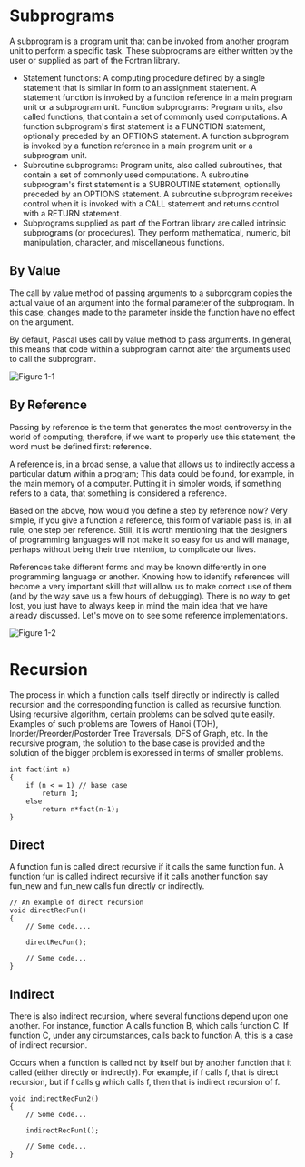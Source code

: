 # Subprograms
A subprogram is a program unit that can be invoked from another program unit to perform a specific task. These subprograms are either written by the user or supplied as part of the Fortran library.



* Statement functions: A computing procedure defined by a single statement that is similar in form to an assignment statement. A statement function is invoked by a function reference in a main program unit or a subprogram unit.
Function subprograms: Program units, also called functions, that contain a set of commonly used computations. A function subprogram's first statement is a FUNCTION statement, optionally preceded by an OPTIONS statement. A function subprogram is invoked by a function reference in a main program unit or a subprogram unit.
* Subroutine subprograms: Program units, also called subroutines, that contain a set of commonly used computations. A subroutine subprogram's first statement is a SUBROUTINE statement, optionally preceded by an OPTIONS statement. A subroutine subprogram receives control when it is invoked with a CALL statement and returns control with a RETURN statement.
* Subprograms supplied as part of the Fortran library are called intrinsic subprograms (or procedures). They perform mathematical, numeric, bit manipulation, character, and miscellaneous functions.

## By Value
The call by value method of passing arguments to a subprogram copies the actual value of an argument into the formal parameter of the subprogram. In this case, changes made to the parameter inside the function have no effect on the argument.

By default, Pascal uses call by value method to pass arguments. In general, this means that code within a subprogram cannot alter the arguments used to call the subprogram.

   ![Figure 1-1](http://2.bp.blogspot.com/-F6YWx-olIXA/T7RYUUp_WiI/AAAAAAAAAgQ/4lr7rSTolo4/s1600/pasoporvalor2.png)

## By Reference
Passing by reference is the term that generates the most controversy in the world of computing; therefore, if we want to properly use this statement, the word must be defined first: reference.

A reference is, in a broad sense, a value that allows us to indirectly access a particular datum within a program; This data could be found, for example, in the main memory of a computer. Putting it in simpler words, if something refers to a data, that something is considered a reference.

Based on the above, how would you define a step by reference now? Very simple, if you give a function a reference, this form of variable pass is, in all rule, one step per reference. Still, it is worth mentioning that the designers of programming languages will not make it so easy for us and will manage, perhaps without being their true intention, to complicate our lives.

References take different forms and may be known differently in one programming language or another. Knowing how to identify references will become a very important skill that will allow us to make correct use of them (and by the way save us a few hours of debugging). There is no way to get lost, you just have to always keep in mind the main idea that we have already discussed. Let's move on to see some reference implementations.

![Figure 1-2](http://3.bp.blogspot.com/-Dqvq0L71nNI/T7RcbODb47I/AAAAAAAAAg8/RDZ6lB8eU8o/s1600/pasoporreferencia2.png)

# Recursion
The process in which a function calls itself directly or indirectly is called recursion and the corresponding function is called as recursive function. Using recursive algorithm, certain problems can be solved quite easily. Examples of such problems are Towers of Hanoi (TOH), Inorder/Preorder/Postorder Tree Traversals, DFS of Graph, etc.
In the recursive program, the solution to the base case is provided and the solution of the bigger problem is expressed in terms of smaller problems.
```  
int fact(int n)
{
    if (n < = 1) // base case
        return 1;
    else    
        return n*fact(n-1);    
} 

```

## Direct
A function fun is called direct recursive if it calls the same function fun. A function fun is called indirect recursive if it calls another function say fun_new and fun_new calls fun directly or indirectly. 
```
// An example of direct recursion
void directRecFun()
{
    // Some code....

    directRecFun();

    // Some code...
}

```
## Indirect
There is also indirect recursion, where several functions depend upon one another. For instance, function A calls function B, which calls function C. If function C, under any circumstances, calls back to function A, this is a case of indirect recursion.

Occurs when a function is called not by itself but by another function that it called (either directly or indirectly). For example, if f calls f, that is direct recursion, but if f calls g which calls f, then that is indirect recursion of f.
```
void indirectRecFun2()
{
    // Some code...

    indirectRecFun1();

    // Some code...
}
```
